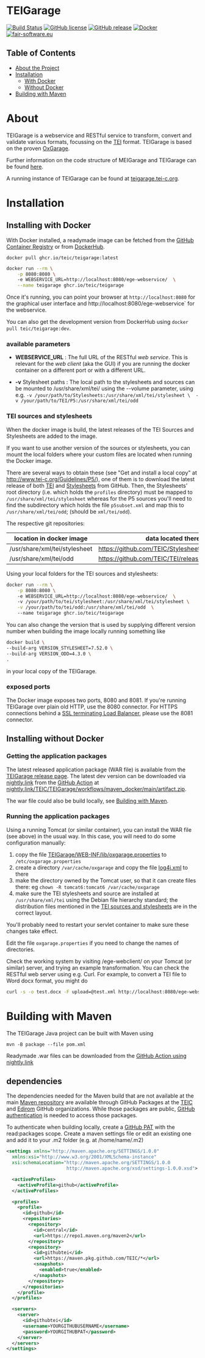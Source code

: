 # TEIGarage

[![Build Status](https://github.com/TEIC/TEIGarage/actions/workflows/maven_docker.yml/badge.svg)](https://github.com/TEIC/TEIGarage/actions/workflows/maven_docker.yml)
[![GitHub license](https://img.shields.io/github/license/teic/TEIGarage.svg)](https://github.com/TEIC/TEIGarage/blob/main/LICENSE)
[![GitHub release](https://img.shields.io/github/v/release/TEIC/TEIGarage.svg)](https://github.com/TEIC/TEIGarage/releases)
[![Docker](https://img.shields.io/docker/pulls/teic/teigarage)](https://hub.docker.com/r/teic/teigarage)
[![fair-software.eu](https://img.shields.io/badge/fair--software.eu-%E2%97%8F%20%20%E2%97%8F%20%20%E2%97%8F%20%20%E2%97%8F%20%20%E2%97%8B-yellow)](https://fair-software.eu)

<!-- TABLE OF CONTENTS -->
## Table of Contents

* [About the Project](#about)
* [Installation](#installation)
    * [With Docker](#installing-with-docker)
    * [Without Docker](#installing-without-docker)
* [Building with Maven](#building-with-maven)

# About

TEIGarage is a webservice and RESTful service to transform, convert and validate various formats, focussing on the [TEI](https://tei-c.org/) format.
TEIGarage is based on the proven [OxGarage](https://github.com/TEIC/oxgarage). 

Further information on the code structure of MEIGarage and TEIGarage can be found [here](https://github.com/Edirom/MEIGarage/blob/main/doc/code-structure.md).

A running instance of TEIGarage can be found at [teigarage.tei-c.org](https://teigarage.tei-c.org/).

# Installation

## Installing with Docker

With Docker installed, a readymade image can be fetched from the [GitHub Container Registry](https://github.com/TEIC/TEIGarage/pkgs/container/teigarage) or from [DockerHub](https://hub.docker.com/r/teic/teigarage/tags).

`docker pull ghcr.io/teic/teigarage:latest`

```bash
docker run --rm \
    -p 8080:8080 \   
    -e WEBSERVICE_URL=http://localhost:8080/ege-webservice/  \
    --name teigarage ghcr.io/teic/teigarage
```

Once it's running, you can point your browser at `http://localhost:8080` for the graphical user interface and  http://localhost:8080/ege-webservice` for the webservice.

You can also get the development version from DockerHub using `docker pull teic/teigarage:dev`.

### available parameters

* **WEBSERVICE_URL** : The full URL of the RESTful *web service*. This is relevant for the *web client* (aka the GUI) if you are running the docker container on a different port or with a different URL.

* **-v** Stylesheet paths : The local path to the stylesheets and sources can be mounted to /usr/share/xml/tei/ using the --volume parameter, using e.g.  `-v /your/path/to/Stylesheets:/usr/share/xml/tei/stylesheet \ 
    -v /your/path/to/TEI/P5:/usr/share/xml/tei/odd`

### TEI sources and stylesheets

When the docker image is build, the latest releases of the TEI Sources and Stylesheets are added to the image.

If you want to use another version of the sources or stylesheets, you can mount the local folders where your custom files are located when running the Docker image. 

There are several ways to obtain these (see "Get and install a local copy" at http://www.tei-c.org/Guidelines/P5/), 
one of them is to download the latest release of both 
[TEI](https://github.com/TEIC/TEI/releases) and [Stylesheets](https://github.com/TEIC/Stylesheets/releases) from GitHub. 
Then, the Stylesheets' root directory (i.e. which holds the `profiles` directory) must be mapped to `/usr/share/xml/tei/stylesheet` whereas for the 
P5 sources you'll need to find the subdirectory which holds the file `p5subset.xml` and map this to `/usr/share/xml/tei/odd`; (should be `xml/tei/odd`).

The respective git repositories:

| location in docker image | data located there |
| --------------- | --------------- | 
| /usr/share/xml/tei/stylesheet |  https://github.com/TEIC/Stylesheets/releases/latest | 
| /usr/share/xml/tei/odd | https://github.com/TEIC/TEI/releases/latest |

Using your local folders for the TEI sources and stylesheets: 

```bash
docker run --rm \
    -p 8080:8080 \   
    -e WEBSERVICE_URL=http://localhost:8080/ege-webservice/  \  
    -v /your/path/to/tei/stylesheet:/usr/share/xml/tei/stylesheet \
    -v /your/path/to/tei/odd:/usr/share/xml/tei/odd  \    
    --name teigarage ghcr.io/teic/teigarage
```

You can also change the version that is used by supplying different version number when building the image locally running something like

```bash
docker build \
--build-arg VERSION_STYLESHEET=7.52.0 \
--build-arg VERSION_ODD=4.3.0 \
.
```

in your local copy of the TEIGarage. 
  
### exposed ports

The Docker image exposes two ports, 8080 and 8081. If you're running TEIGarage over plain old HTTP, use the 8080 connector. 
For HTTPS connections behind a 
[SSL terminating Load Balancer](https://creechy.wordpress.com/2011/08/22/ssl-termination-load-balancers-java/), please use the 8081 connector.

## Installing without Docker

### Getting the application packages

The latest released application package (WAR file) is available from the [TEIGarage release page](https://github.com/TEIC/TEIGarage/releases). 
The latest dev version can be downloaded via [nightly.link](https://nightly.link/) from the [GitHub Action](https://github.com/TEIC/TEIGarage/blob/main/.github/workflows/maven_docker.yml) at [nightly.link/TEIC/TEIGarage/workflows/maven_docker/main/artifact.zip](https://nightly.link/TEIC/TEIGarage/workflows/maven_docker/main/artifact.zip).

The war file could also be build locally, see [Building with Maven](#building-with-maven). 

### Running the application packages

Using a running Tomcat (or similar container), you can install the WAR file (see above) in the usual way. In this case, you will need to do some configuration manually:

 1.   copy the file [TEIGarage/WEB-INF/lib/oxgarage.properties](https://github.com/TEIC/TEIGarage/blob/main/src/main/webapp/WEB-INF/lib/oxgarage.properties) to `/etc/oxgarage.properties`
 2.   create a directory `/var/cache/oxgarage` and copy the file [log4j.xml](https://github.com/TEIC/TEIGarage/blob/main/log4j.xml) to there
 3.   make the directory owned by the Tomcat user, so that it can create files there: eg `chown -R tomcat6:tomcat6 /var/cache/oxgarage`
 4.   make sure the TEI stylesheets and source are installed at `/usr/share/xml/tei` using the Debian file hierarchy standard; the distribution files mentioned in the [TEI sources and stylesheets](#tei-sources-and-stylesheets) are in the correct layout.

You'll probably need to restart your servlet container to make sure these changes take effect.

Edit the file `oxgarage.properties` if you need to change the names of directories.

Check the working system by visiting /ege-webclient/ on your Tomcat (or similar) server, and trying an example transformation. You can check the RESTful web server using e.g. Curl. For example, to convert a TEI file to Word docx format, you might do

```bash
curl -s -o test.docx -F upload=@test.xml http://localhost:8080/ege-webservice/Conversions/TEI%3Atext%3Axml/docx%3Aapplication%3Avnd.openxmlformats-officedocument.wordprocessingml.document
```

# Building with Maven

The TEIGarage Java project can be built with Maven using

`mvn -B package --file pom.xml`

Readymade .war files can be downloaded from the [GitHub Action using nightly.link](https://nightly.link/TEIC/TEIGarage/workflows/maven_docker/main/artifact.zip)

## dependencies

The dependencies needed for the Maven build that are not available at the main [Maven repository](https://mvnrepository.com/) are available through GitHub Packages at the [TEIC](https://github.com/orgs/TEIC/packages) and [Edirom](https://github.com/orgs/Edirom/packages) GitHub organizations. While those packages are public, [GitHub authentication](https://docs.github.com/en/packages/working-with-a-github-packages-registry/working-with-the-apache-maven-registry#installing-a-package) is needed to access those packages.

To authenticate when building locally, create a [GitHub PAT](https://docs.github.com/en/authentication/keeping-your-account-and-data-secure/creating-a-personal-access-token) with the read:packages scope. Create a maven settings file or edit an existing one and add it to your .m2 folder (e.g. at /home/name/.m2)

```xml
<settings xmlns="http://maven.apache.org/SETTINGS/1.0.0"
  xmlns:xsi="http://www.w3.org/2001/XMLSchema-instance"
  xsi:schemaLocation="http://maven.apache.org/SETTINGS/1.0.0
                      http://maven.apache.org/xsd/settings-1.0.0.xsd">

  <activeProfiles>
    <activeProfile>github</activeProfile>
  </activeProfiles>

  <profiles>
    <profile>
      <id>github</id>
      <repositories>
        <repository>
          <id>central</id>
          <url>https://repo1.maven.org/maven2</url>
        </repository>
        <repository>
          <id>githubtei</id>
          <url>https://maven.pkg.github.com/TEIC/*</url>
          <snapshots>
            <enabled>true</enabled>
          </snapshots>
        </repository>
      </repositories>
    </profile>
  </profiles>

  <servers>
    <server>
      <id>githubtei</id>
      <username>YOURGITHUBUSERNAME</username>
      <password>YOURGITHUBPAT</password>
    </server>
  </servers>
</settings>

```
